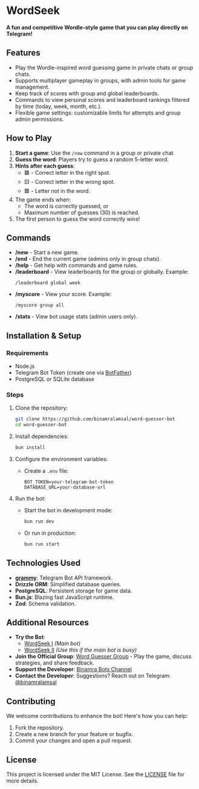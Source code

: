 # WordSeek

**A fun and competitive Wordle-style game that you can play directly on Telegram!**

## Features
- Play the Wordle-inspired word guessing game in private chats or group chats.
- Supports multiplayer gameplay in groups, with admin tools for game management.
- Keep track of scores with group and global leaderboards.
- Commands to view personal scores and leaderboard rankings filtered by time (today, week, month, etc.).
- Flexible game settings: customizable limits for attempts and group admin permissions.

## How to Play
1. **Start a game**: Use the `/new` command in a group or private chat.
2. **Guess the word**: Players try to guess a random 5-letter word.
3. **Hints after each guess**:
   - 🟩 - Correct letter in the right spot.
   - 🟨 - Correct letter in the wrong spot.
   - 🟥 - Letter not in the word.
4. The game ends when:
   - The word is correctly guessed, or
   - Maximum number of guesses (30) is reached.
5. The first person to guess the word correctly wins!

## Commands
- **/new** - Start a new game.
- **/end** - End the current game (admins only in group chats).
- **/help** - Get help with commands and game rules.
- **/leaderboard** - View leaderboards for the group or globally. Example:
  ```
  /leaderboard global week
  ```
- **/myscore** - View your score. Example:
  ```
  /myscore group all
  ```
- **/stats** - View bot usage stats (admin users only).

## Installation & Setup

### Requirements
- Node.js
- Telegram Bot Token (create one via [BotFather](https://core.telegram.org/bots#botfather))
- PostgreSQL or SQLite database

### Steps
1. Clone the repository:
   ```bash
   git clone https://github.com/binamralamsal/word-guesser-bot
   cd word-guesser-bot
   ```

2. Install dependencies:
   ```bash
   bun install
   ```

3. Configure the environment variables:
   - Create a `.env` file:
     ```
     BOT_TOKEN=your-telegram-bot-token
     DATABASE_URL=your-database-url
     ```

4. Run the bot:
   - Start the bot in development mode:
     ```bash
     bun run dev
     ```
   - Or run in production:
     ```bash
     bun run start
     ```

## Technologies Used
- **[grammy](https://grammy.dev/)**: Telegram Bot API framework.
- **Drizzle ORM**: Simplified database queries.
- **PostgreSQL**: Persistent storage for game data.
- **Bun.js**: Blazing fast JavaScript runtime.
- **Zod**: Schema validation.

## Additional Resources
- **Try the Bot**:
  - [WordSeek I](https://t.me/word_guesserbot) *(Main bot)*
  - [WordSeek II](https://t.me/wordguesser_game_bot) *(Use this if the main bot is busy)*
- **Join the Official Group**: [Word Guesser Group](https://t.me/wordguesser) - Play the game, discuss strategies, and share feedback.
- **Support the Developer**: [Binamra Bots Channel](https://t.me/BinamraBots)
- **Contact the Developer**: Suggestions? Reach out on Telegram: [@binamralamsal](https://t.me/binamralamsal)

## Contributing
We welcome contributions to enhance the bot! Here's how you can help:
1. Fork the repository.
2. Create a new branch for your feature or bugfix.
3. Commit your changes and open a pull request.

## License
This project is licensed under the MIT License. See the [LICENSE](LICENSE) file for more details.
